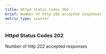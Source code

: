 ```yaml
---
title: Httpd Status Codes 202
brief: Number of http 202 accepted responses
metric_type: counter
---
```

### Httpd Status Codes 202

Number of http 202 accepted responses